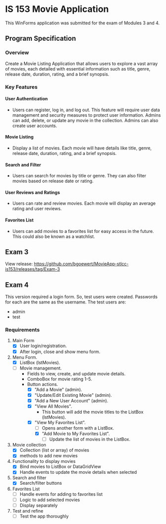﻿# IS 153 Movie Application

This WinForms application was submitted for the exam of Modules 3 and 4.

## Program Specification

### Overview

Create a Movie Listing Application that allows users to explore a vast array of movies, each detailed with essential information such as title, genre, release date, duration, rating, and a brief synopsis.

### Key Features

#### User Authentication

- Users can register, log in, and log out. This feature will require user data management and security measures to protect user information. Admins can add, delete, or update any movie in the collection. Admins can also create user accounts.

#### Movie Listing

- Display a list of movies. Each movie will have details like title, genre, release date, duration, rating, and a brief synopsis.

#### Search and Filter

- Users can search for movies by title or genre. They can also filter movies based on release date or rating.

#### User Reviews and Ratings

- Users can rate and review movies. Each movie will display an average rating and user reviews.

#### Favorites List

- Users can add movies to a favorites list for easy access in the future. This could also be known as a watchlist.

## Exam 3

View release: https://github.com/bgoewert/MovieApp-stlcc-is153/releases/tag/Exam-3

## Exam 4

This version required a login form. So, test users were created. Passwords for each are the same as the username. The test users are:

- admin
- test

### Requirements

1. Main Form
    - [x] User login/registration.
    - [x] After login, close and show menu form.
2. Menu Form.
    - [x] ListBox (lstMovies).
    - [ ] Movie management.
      - Fields to view, create, and update movie details.
      - ComboBox for movie rating 1-5.
      - Button actions.
        - [x] "Add a Movie" (admin).
        - [x] "Update/Edit Existing Movie" (admin).
        - [x] "Add a New User Account" (admin).
        - [x] "View All Movies".
          - This button will add the movie titles to the ListBox (lstMovies).
        - [x] "View My Favorites List".
          - [ ] Opens another form with a ListBox.
          - [x] "Add Movie to My Favorites List".
            - [ ] Update the list of movies in the ListBox.
3. Movie collection
    - [x] Collection (list or array) of movies
    - [x] methods to add new movies
4. Functionality to display movies
    - [x] Bind movies to ListBox or DataGridView
    - [x] Handle events to update the movie details when selected
5. Search and filter
    - [x] Search/filter buttons
6. Favorites List
    - [ ] Handle events for adding to favorites list
    - [ ] Logic to add selected movies
    - [ ] Display separately
7. Test and refine
    - [ ] Test the app thoroughly